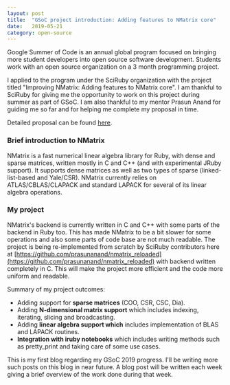 ```yaml
---
layout: post
title:  "GSoC project introduction: Adding features to NMatrix core"
date:   2019-05-21
category: open-source
---
```


Google Summer of Code is an annual global program focused on bringing more student developers into open source software development. Students work with an open source organization on a 3 month programming project. 

I applied to the program under the SciRuby organization with the project titled "Improving NMatrix: Adding features to NMatrix core". I am thankful to SciRuby for giving me the opportunity to work on this project during summer as part of GSoC. I am also thankful to my mentor Prasun Anand for guiding me so far and for helping me complete my proposal in time.

Detailed proposal can be found [here](https://docs.google.com/document/d/1MR01QZeX_8h7a16nmkOYlyrVt--osB1Yg9Vo0xXYtSw/). 

### Brief introduction to NMatrix

NMatrix is a fast numerical linear algebra library for Ruby, with dense and sparse matrices, written mostly in C and C++ (and with experimental JRuby support). It supports dense matrices as well as two types of sparse (linked-list-based and Yale/CSR). NMatrix currently relies on ATLAS/CBLAS/CLAPACK and standard LAPACK for several of its linear algebra operations.


### My project

NMatrix's backend is currently written in C and C++ with some parts of the backend in Ruby too. This has made NMatrix to be a bit slower for some operations and also some parts of code base are not much readable. The project is being re-implemented from scratch by SciRuby contributors here at [https://github.com/prasunanand/nmatrix_reloaded](https://github.com/prasunanand/nmatrix_reloaded) with backend written completely in C. This will make the project more efficient and the code more uniform and readable.

Summary of my project outcomes:

+	Adding support for **sparse matrices** (COO, CSR, CSC, Dia).
+	Adding **N-dimensional matrix support** which includes indexing, iterating, slicing and broadcasting.
+	Adding **linear algebra support which** includes implementation of BLAS and LAPACK routines.
+	**Integration with iruby notebooks** which includes writing methods such as pretty_print and taking care of some use cases.

This is my first blog regarding my GSoC 2019 progress. I'll be writing more such posts on this blog in near future. A blog post will be written each week giving a brief overview of the work done during that week.